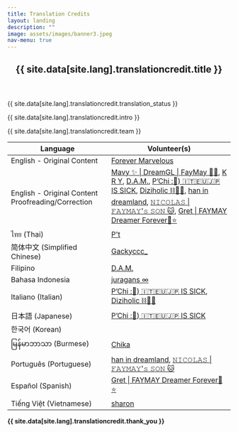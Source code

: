 ```yaml
---
title: Translation Credits
layout: landing
description: ""
image: assets/images/banner3.jpeg
nav-menu: true
---
```


<!-- Main -->
<div id="main">
	<!-- One -->
	<section id="one">
		<div class="inner">
			<header class="major">
				<h2>{{ site.data[site.lang].translationcredit.title }}</h2>
			</header>
			<p>
				{{ site.data[site.lang].translationcredit.translation_status }}
			</p>
			<p>
				{{ site.data[site.lang].translationcredit.intro }}
			</p>
			<p>
				{{ site.data[site.lang].translationcredit.team }}
			</p>
			<div class="table-wrapper">
				<table>
					<thead>
						<tr>
							<th>Language</th>
							<th>Volunteer(s)</th>
						</tr>
					</thead>
					<tbody>
						<tr>
							<td>English - Original Content</td>
							<td><a href="https://x.com/4ever_Marvelous">Forever Marvelous</a></td>
						</tr>
						<tr>
							<td>English - Original Content Proofreading/Correction</td>
							<td><a href="https://x.com/mvyhck">Mavy ✨ | DreamGL | FayMay 🐶🐹</a>, <a href="https://x.com/yaalisaya">K R Y</a>, <a href="https://x.com/DoneeyyOfficial">D.A.M.</a>, <a href="https://x.com/chi_for_FB">P’Chi :🤍) 🇮🇹🇪🇺🇯🇵 IS SICK</a>, <a href="https://x.com/Diziholic">Diziholic ⛓️🏳️‍🌈</a>, <a href="https://x.com/taengeyez">han in dreamland</a>, <a href="https://x.com/princenicolax">𝙽𝙸𝙲𝙾𝙻𝙰𝚂 | 𝙵𝙰𝚈𝙼𝙰𝚈'𝚜 𝚂𝙾𝙽 🐱</a>, <a href="https://x.com/GretFeral">Gret | FAYMAY Dreamer Forever🌙⭐️</a></td>
						</tr>
						<tr>
							<td>ไทย (Thai)</td>
							<td><a href="https://x.com/teeoheewhy">P't</a></td>
						</tr>
						<tr>
							<td>简体中文 (Simplified Chinese)</td>
							<td><a href="https://x.com/Gackyccc_">Gackyccc_</a></td>
						</tr>
						<tr>
							<td>Filipino</td>
							<td><a href="https://x.com/DoneeyyOfficial">D.A.M.</a></td>
						</tr>
						<tr>
							<td>Bahasa Indonesia</td>
							<td><a href="https://x.com/juragans">juragans ∞</a></td>
						</tr>
						<tr>
							<td>Italiano (Italian)</td>
							<td>
								<a href="https://x.com/chi_for_FB">P’Chi :🤍) 🇮🇹🇪🇺🇯🇵 IS SICK</a>, <a href="https://x.com/Diziholic">Diziholic ⛓️🏳️‍🌈</a>
							</td>
						</tr>
						<tr>
							<td>日本語 (Japanese)</td>
							<td><a href="https://x.com/chi_for_FB">P’Chi :🤍) 🇮🇹🇪🇺🇯🇵 IS SICK</a></td>
						</tr>
						<tr>
							<td>한국어 (Korean)</td>
							<td>&nbsp;</td>
						</tr>
						<tr>
							<td>မြန်မာဘာသာ (Burmese)</td>
							<td><a href="https://x.com/chika_faymay">Chika</a></td>
						</tr>
						<tr>
							<td>Português (Portuguese)</td>
							<td>
								<a href="https://x.com/taengeyez">han in dreamland</a>, 
								<a href="https://x.com/princenicolax">𝙽𝙸𝙲𝙾𝙻𝙰𝚂 | 𝙵𝙰𝚈𝙼𝙰𝚈'𝚜 𝚂𝙾𝙽 🐱</a>
							</td>
						</tr>
						<tr>
							<td>Español (Spanish)</td>
							<td><a href="https://x.com/GretFeral">Gret | FAYMAY Dreamer Forever🌙⭐️</a></td>
						</tr>
						<tr>
							<td>Tiếng Việt (Vietnamese)</td>
							<td><a href="https://x.com/sharon_tla">sharon</a></td>
						</tr>
					</tbody>
				</table>
			</div>
			<p style="font-weight: bold;">{{ site.data[site.lang].translationcredit.thank_you }}</p>
		</div>
	</section>
</div>
